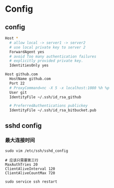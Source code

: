 Config
======

config
------

``` sh
Host *
  # allow local -> server1 -> server2
  # use local private key to server 2
  ForwardAgent yes
  # avoid Too many authentication failures
  # explicitly provided private key.
  IdentitiesOnly yes

Host github.com
  HostName github.com
  Port 22
  # ProxyCommand=nc -X 5 -x localhost:1080 %h %p
  User git
  IdentityFile ~/.ssh/id_rsa_github

  # PreferredAuthentications publickey
  IdentityFile ~/.ssh/id_rsa_bitbucket.pub

```

sshd config
-----------

### 最大连接时间

    sudo vim /etc/ssh/sshd_config

``` config
# 应该只需要第三行
MaxAuthTries 20
ClientAliveInterval 120
ClientAliveCountMax 720
```

    sudo service ssh restart
